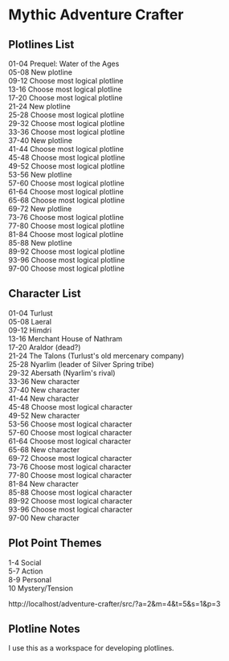 # Mythic Adventure Crafter

## Plotlines List

01-04	Prequel: Water of the Ages  
05-08	New plotline  
09-12	Choose most logical plotline  
13-16	Choose most logical plotline  
17-20	Choose most logical plotline  
21-24	New plotline  
25-28	Choose most logical plotline  
29-32	Choose most logical plotline  
33-36	Choose most logical plotline  
37-40	New plotline  
41-44	Choose most logical plotline  
45-48	Choose most logical plotline  
49-52	Choose most logical plotline  
53-56	New plotline  
57-60	Choose most logical plotline  
61-64	Choose most logical plotline  
65-68	Choose most logical plotline  
69-72	New plotline  
73-76	Choose most logical plotline  
77-80	Choose most logical plotline  
81-84	Choose most logical plotline  
85-88	New plotline  
89-92	Choose most logical plotline  
93-96	Choose most logical plotline  
97-00	Choose most logical plotline  

## Character List

01-04	Turlust  
05-08	Laeral  
09-12	Himdri  
13-16	Merchant House of Nathram  
17-20	Araldor (dead?)  
21-24	The Talons (Turlust's old mercenary company)  
25-28	Nyarlim (leader of Silver Spring tribe)  
29-32	Abersath (Nyarlim's rival)  
33-36	New character  
37-40	New character  
41-44	New character  
45-48	Choose most logical character  
49-52	New character  
53-56	Choose most logical character  
57-60	Choose most logical character  
61-64	Choose most logical character  
65-68	New character  
69-72	Choose most logical character  
73-76	Choose most logical character  
77-80	Choose most logical character  
81-84	New character  
85-88	Choose most logical character  
89-92	Choose most logical character  
93-96	Choose most logical character  
97-00	New character  

## Plot Point Themes

1-4	Social  
5-7	Action  
8-9	Personal  
10	Mystery/Tension  

http://localhost/adventure-crafter/src/?a=2&m=4&t=5&s=1&p=3

## Plotline Notes

I use this as a workspace for developing plotlines.

